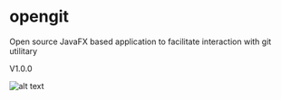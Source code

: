 # opengit
Open source JavaFX based application to facilitate interaction with git utilitary 

<!-- Major(Breaking API) - Minor(Feature - API compatibility backwards) - Patches(Bugfix) -->

V1.0.0

![alt text](https://github.com/git-danutdruta/opengit/blob/feature/initial-structure/OpenGit.png)